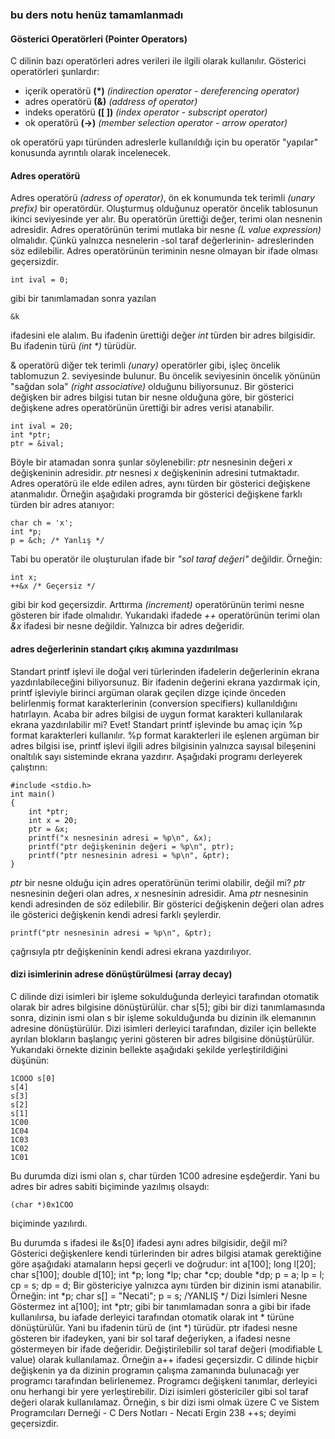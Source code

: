 ### bu ders notu henüz tamamlanmadı

#### Gösterici Operatörleri (Pointer Operators)

C dilinin bazı operatörleri adres verileri ile ilgili olarak kullanılır. Gösterici operatörleri şunlardır:

* içerik operatörü __(\*)__  _(indirection operator - dereferencing operator)_
* adres operatörü __(&)__ _(address of operator)_
* indeks operatörü __(\[ ])__ _(index operator - subscript operator)_
* ok operatörü __(->)__ _(member selection operator - arrow operator)_

ok operatörü yapı türünden adreslerle kullanıldığı için bu operatör "yapılar" konusunda ayrıntılı olarak incelenecek.

#### Adres operatörü
Adres operatörü _(adress of operator)_, ön ek konumunda tek terimli _(unary prefix)_ bir operatördür.
Oluşturmuş olduğunuz operatör öncelik tablosunun ikinci seviyesinde yer alır. Bu operatörün  ürettiği değer, terimi olan nesnenin adresidir. 
Adres operatörünün terimi mutlaka bir nesne _(L value expression)_ olmalıdır. 
Çünkü yalnızca nesnelerin -sol taraf değerlerinin- adreslerinden söz edilebilir. 
Adres operatörünün teriminin nesne olmayan bir ifade olması geçersizdir.

```
int ival = 0;
```
gibi bir tanımlamadan sonra yazılan

```
&k
```

ifadesini ele alalım. Bu ifadenin ürettiği değer _int_ türden bir adres bilgisidir.
Bu ifadenin türü _(int \*)_ türüdür.

& operatörü diğer tek terimli _(unary)_ operatörler gibi, işleç öncelik tablomuzun 2. seviyesinde bulunur. 
Bu öncelik seviyesinin öncelik yönünün "sağdan sola" _(right associative)_ olduğunu biliyorsunuz.
Bir gösterici değişken bir adres bilgisi tutan bir nesne olduğuna göre, bir gösterici değişkene adres operatörünün ürettiği bir adres verisi atanabilir.
```
int ival = 20;
int *ptr;
ptr = &ival;
```

Böyle bir atamadan sonra şunlar söylenebilir:
_ptr_ nesnesinin değeri _x_ değişkeninin adresidir. 
_ptr_ nesnesi _x_ değişkeninin adresini tutmaktadır.
Adres operatörü ile elde edilen adres, aynı türden bir gösterici değişkene atanmalıdır. 
Örneğin aşağıdaki programda bir gösterici değişkene farklı türden bir adres atanıyor:

```
char ch = 'x';
int *p;
p = &ch; /* Yanlış */
```
Tabi bu operatör ile oluşturulan ifade bir _"sol taraf değeri"_ değildir. Örneğin:

```
int x;
++&x /* Geçersiz */
```

gibi bir kod geçersizdir. 
Arttırma _(increment)_ operatörünün terimi nesne gösteren bir ifade olmalıdır. 
Yukarıdaki ifadede _++_ operatörünün terimi olan _&x_ ifadesi bir nesne değildir. Yalnızca bir adres değeridir.

#### adres değerlerinin standart çıkış akımına yazdırılması

Standart printf işlevi ile doğal veri türlerinden ifadelerin değerlerinin ekrana
yazdırılabileceğini biliyorsunuz. Bir ifadenin değerini ekrana yazdırmak için, printf
işleviyle birinci argüman olarak geçilen dizge içinde önceden belirlenmiş format
karakterlerinin (conversion specifiers) kullanıldığını hatırlayın. Acaba bir adres bilgisi de
uygun format karakteri kullanılarak ekrana yazdırılabilir mi? Evet! Standart printf
işlevinde bu amaç için %p format karakterleri kullanılır. %p format karakterleri ile
eşlenen argüman bir adres bilgisi ise, printf işlevi ilgili adres bilgisinin yalnızca sayısal
bileşenini onaltılık sayı sisteminde ekrana yazdırır.
Aşağıdaki programı derleyerek çalıştırın:

```
#include <stdio.h>
int main()
{
    int *ptr;
    int x = 20;
    ptr = &x;
    printf("x nesnesinin adresi = %p\n", &x);
    printf("ptr değişkeninin değeri = %p\n", ptr);
    printf("ptr nesnesinin adresi = %p\n", &ptr);
}
```

_ptr_ bir nesne olduğu için adres operatörünün terimi olabilir, değil mi? 
_ptr_ nesnesinin değeri olan adres, _x_ nesnesinin adresidir. 
Ama _ptr_ nesnesinin kendi adresinden de söz edilebilir. 
Bir gösterici değişkenin değeri olan adres ile gösterici değişkenin kendi adresi farklı şeylerdir.

```
printf("ptr nesnesinin adresi = %p\n", &ptr);
```

çağrısıyla ptr değişkeninin kendi adresi ekrana yazdırılıyor.

#### dizi isimlerinin adrese dönüştürülmesi (array decay)
C dilinde dizi isimleri bir işleme sokulduğunda derleyici tarafından otomatik olarak bir
adres bilgisine dönüştürülür.
char s[5];
gibi bir dizi tanımlamasında sonra, dizinin ismi olan s bir işleme sokulduğunda bu dizinin
ilk elemanının adresine dönüştürülür.
Dizi isimleri derleyici tarafından, diziler için bellekte ayrılan blokların başlangıç yerini gösteren bir adres bilgisine dönüştürülür. 
Yukarıdaki örnekte dizinin bellekte aşağıdaki şekilde yerleştirildiğini düşünün:

``` 
1COOO s[0]
s[4]
s[3]
s[2]
s[1]
1C00
1C04
1C03
1C02
1C01
```

Bu durumda dizi ismi olan _s_, char türden 1C00 adresine eşdeğerdir. 
Yani bu adres bir adres sabiti biçiminde  yazılmış olsaydı:

```
(char *)0x1COO
```

biçiminde yazılırdı.

Bu durumda s ifadesi ile &s[0] ifadesi aynı adres bilgisidir, değil mi?
Gösterici değişkenlere kendi türlerinden bir adres bilgisi atamak gerektiğine göre
aşağıdaki atamaların hepsi geçerli ve doğrudur:
int a[100];
long l[20];
char s[100];
double d[10];
int *p;
long *lp;
char *cp;
double *dp;
p = a;
lp = l;
cp = s;
dp = d;
Bir göstericiye yalnızca aynı türden bir dizinin ismi atanabilir. Örneğin:
int *p;
char s[] = "Necati";
p = s; /YANLIŞ */
Dizi İsimleri Nesne Göstermez
int a[100];
int *ptr;
gibi bir tanımlamadan sonra
a
gibi bir ifade kullanılırsa, bu iafade derleyici tarafından otomatik olarak int * türüne
dönüştürülür. Yani bu ifadenin türü de (int *) türüdür.
ptr
ifadesi nesne gösteren bir ifadeyken, yani bir sol taraf değeriyken,
a
ifadesi nesne göstermeyen bir ifade değeridir. Değiştirilebilir sol taraf değeri (modifiable L
value) olarak kullanılamaz. Örneğin
a++
ifadesi geçersizdir.
C dilinde hiçbir değişkenin ya da dizinin programın çalışma zamanında bulunacağı yer
programcı tarafından belirlenemez. Programcı değişkeni tanımlar, derleyici onu herhangi
bir yere yerleştirebilir.
Dizi isimleri göstericiler gibi sol taraf değeri olarak kullanılamaz. Örneğin, s bir dizi ismi
olmak üzere
C ve Sistem Programcıları Derneği - C Ders Notları - Necati Ergin
238
++s;
deyimi geçersizdir.

